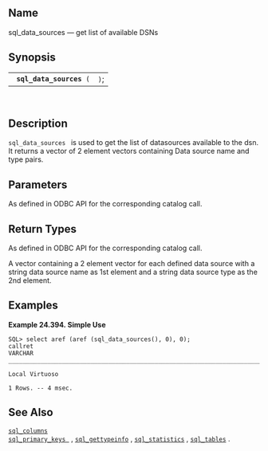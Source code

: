 <div>

<div>

</div>

<div>

## Name

sql_data_sources — get list of available DSNs

</div>

<div>

## Synopsis

<div>

|                               |      |
|-------------------------------|------|
| ` `**`sql_data_sources`**` (` | `)`; |

<div>

 

</div>

</div>

</div>

<div>

## Description

`sql_data_sources ` is used to get the list of datasources available to
the dsn. It returns a vector of 2 element vectors containing Data source
name and type pairs.

</div>

<div>

## Parameters

As defined in ODBC API for the corresponding catalog call.

</div>

<div>

## Return Types

As defined in ODBC API for the corresponding catalog call.

A vector containing a 2 element vector for each defined data source with
a <span class="type">string</span> data source name as 1st element and a
<span class="type">string</span> data source type as the 2nd element.

</div>

<div>

## Examples

<div>

**Example 24.394. Simple Use**

<div>

``` screen
SQL> select aref (aref (sql_data_sources(), 0), 0);
callret
VARCHAR
_______________________________________________________________________________

Local Virtuoso

1 Rows. -- 4 msec.
```

</div>

</div>

  

</div>

<div>

## See Also

<a href="fn_sql_columns.html" class="link" title="sql_columns"><code
class="function">sql_columns </code></a><a href="fn_sql_primary_keys.html" class="link"
title="sql_primary_keys"><code
class="function">sql_primary_keys </code></a> ,
<a href="fn_sql_gettypeinfo.html" class="link"
title="sql_gettypeinfo"><code
class="function">sql_gettypeinfo</code></a> ,
<a href="fn_sql_statistics.html" class="link"
title="sql_statistics"><code class="function">sql_statistics</code></a>
, <a href="fn_sql_tables.html" class="link" title="sql_tables"><code
class="function">sql_tables</code></a> .

</div>

</div>
